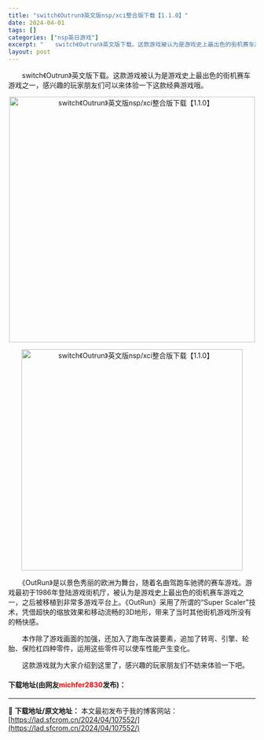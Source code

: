 ```yaml
---
title: "switch《Outrun》英文版nsp/xci整合版下载【1.1.0】"
date: 2024-04-01
tags: []
categories: ["nsp英日游戏"]
excerpt: "　　switch《Outrun》英文版下载。这款游戏被认为是游戏史上最出色的街机赛车游戏之一，感兴趣的玩家朋友们可以来体验一下这款经典游戏哦。 　　《OutRun》是以景色秀丽的欧洲为舞台，随着名曲驾跑车驰骋的赛车游戏。游戏最初于1986年登陆游戏街机厅，被认为是游戏史上最出色的街机赛车游戏之一，之&hellip;"
layout: post
---
```


 <p>　　switch《Outrun》英文版下载。这款游戏被认为是游戏史上最出色的街机赛车游戏之一，感兴趣的玩家朋友们可以来体验一下这款经典游戏哦。</p> <p align="center"><img align="" border="0" src="https://lad.sfcrom.cn/wp-content/uploads/2024/04/20240401_660a2f8d31666.webp" width="500" alt="switch《Outrun》英文版nsp/xci整合版下载【1.1.0】" /></p> <p align="center"><img align="" border="0" src="https://lad.sfcrom.cn/wp-content/uploads/2024/04/20240401_660a2f8d8d781.webp" width="450" alt="switch《Outrun》英文版nsp/xci整合版下载【1.1.0】" /></p> <p>　　《OutRun》是以景色秀丽的欧洲为舞台，随着名曲驾跑车驰骋的赛车游戏。游戏最初于1986年登陆游戏街机厅，被认为是游戏史上最出色的街机赛车游戏之一，之后被移植到非常多游戏平台上。《OutRun》采用了所谓的&ldquo;Super Scaler&rdquo;技术，凭借超快的缩放效果和移动流畅的3D地形，带来了当时其他街机游戏所没有的畅快感。</p> <p>　　本作除了游戏画面的加强，还加入了跑车改装要素，追加了转弯、引擎、轮胎、保险杠四种零件，运用这些零件可以使车性能产生变化。</p> <p>　　这款游戏就为大家介绍到这里了，感兴趣的玩家朋友们不妨来体验一下吧。</p> <p><h4>下载地址(由网友<font color="red">michfer2830</font>发布)：</h4></p> 

---
📖 **下载地址/原文地址：** 本文最初发布于我的博客网站：[https://lad.sfcrom.cn/2024/04/107552/](https://lad.sfcrom.cn/2024/04/107552/)
